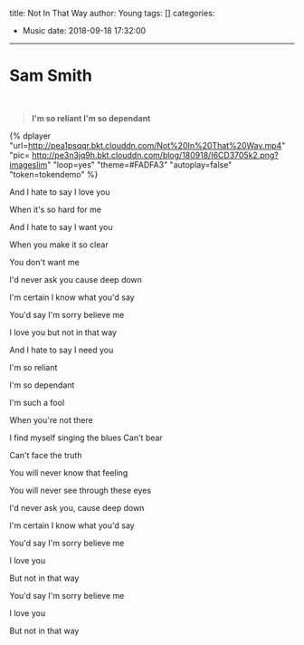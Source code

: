 title: Not In That Way
author: Young
tags: []
categories:
  - Music
date: 2018-09-18 17:32:00
---
Sam Smith
=

</br>

> **I'm so reliant
I'm so dependant**

{% dplayer 
"url=http://pea1psqqr.bkt.clouddn.com/Not%20In%20That%20Way.mp4"  
"pic=  http://pe3n3jq9h.bkt.clouddn.com/blog/180918/I6CD3705k2.png?imageslim" 
"loop=yes" 
"theme=#FADFA3" 
"autoplay=false" 
"token=tokendemo" %}
<!--more-->


And I hate to say I love you

When it's so hard for me

And I hate to say I want you

When you make it so clear

You don't want me

I'd never ask you cause deep down

I'm certain I know what you'd say

You'd say I'm sorry believe me

I love you but not in that way

And I hate to say I need you

I'm so reliant

I'm so dependant

I'm such a fool

When you're not there

I find myself singing the blues Can't bear

Can't face the truth

You will never know that feeling

You will never see through these eyes

I'd never ask you, cause deep down

I'm certain I know what you'd say

You'd say I'm sorry believe me

I love you

But not in that way

You'd say I'm sorry believe me

I love you

But not in that way